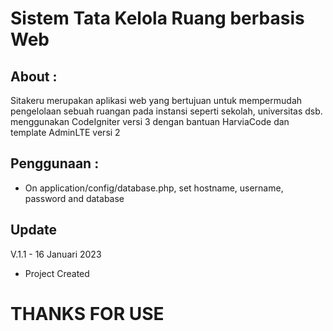 # Sistem Tata Kelola Ruang berbasis Web #

## About : ##

Sitakeru merupakan aplikasi web yang bertujuan untuk mempermudah pengelolaan sebuah ruangan pada instansi seperti sekolah, universitas dsb.
menggunakan CodeIgniter versi 3 dengan bantuan HarviaCode dan template AdminLTE versi 2

## Penggunaan : ##

* On application/config/database.php, set hostname, username, password and database


## Update ##

V.1.1 - 16 Januari 2023

* Project Created

# THANKS FOR USE #

